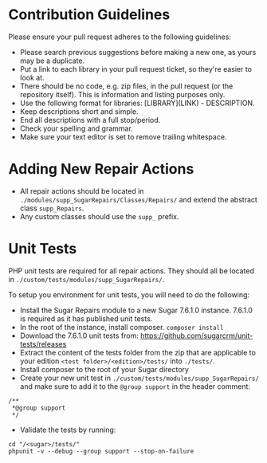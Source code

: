 # Contribution Guidelines
Please ensure your pull request adheres to the following guidelines:

* Please search previous suggestions before making a new one, as yours may be a duplicate.
* Put a link to each library in your pull request ticket, so they're easier to look at.
* There should be no code, e.g. zip files, in the pull request (or the repository itself). This is information and listing purposes only. 
* Use the following format for libraries: \[LIBRARY\]\(LINK\) - DESCRIPTION.
* Keep descriptions short and simple. 
* End all descriptions with a full stop/period.
* Check your spelling and grammar.
* Make sure your text editor is set to remove trailing whitespace.

# Adding New Repair Actions
* All repair actions should be located in `./modules/supp_SugarRepairs/Classes/Repairs/` and extend the abstract class `supp_Repairs`. 
* Any custom classes should use the `supp_` prefix.

# Unit Tests
PHP unit tests are required for all repair actions. They should all be located in `./custom/tests/modules/supp_SugarRepairs/`.

To setup you environment for unit tests, you will need to do the following:

* Install the Sugar Repairs module to a new Sugar 7.6.1.0 instance. 7.6.1.0 is required as it has published unit tests.
* In the root of the instance, install composer. `composer install`
* Download the 7.6.1.0 unit tests from: https://github.com/sugarcrm/unit-tests/releases
* Extract the content of the tests folder from the zip that are applicable to your edition `<test folder>/<edition>/tests/` into `./tests/`.
* Install composer to the root of your Sugar directory
* Create your new unit test in `./custom/tests/modules/supp_SugarRepairs/` and make sure to add it to the `@group support` in the header comment:
```
/**
 *@group support
 */
```

* Validate the tests by running:

```
cd "/<sugar>/tests/"
phpunit -v --debug --group support --stop-on-failure
```
